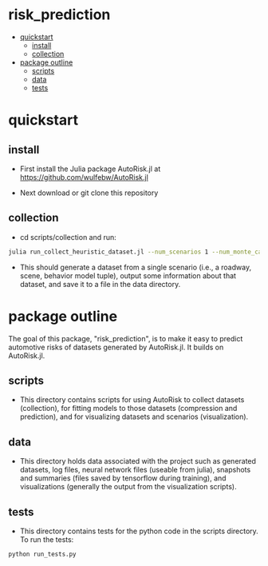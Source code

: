 # risk_prediction

<!-- MarkdownTOC -->

- [quickstart](#quickstart)
    - [install](#install)
    - [collection](#collection)
- [package outline](#package-outline)
    - [scripts](#scripts)
    - [data](#data)
    - [tests](#tests)

<!-- /MarkdownTOC -->

# quickstart

## install
- First install the Julia package AutoRisk.jl at https://github.com/wulfebw/AutoRisk.jl

- Next download or git clone this repository

## collection
- cd scripts/collection and run:
```bash
julia run_collect_heuristic_dataset.jl --num_scenarios 1 --num_monte_carlo_runs 1
```
- This should generate a dataset from a single scenario (i.e., a roadway, scene, behavior model tuple), output some information about that dataset, and save it to a file in the data directory.

# package outline
The goal of this package, "risk_prediction", is to make it easy to predict automotive risks of datasets generated by AutoRisk.jl. It builds on AutoRisk.jl.

## scripts
- This directory contains scripts for using AutoRisk to collect datasets (collection), for fitting models to those datasets (compression and prediction), and for visualizing datasets and scenarios (visualization).

## data
- This directory holds data associated with the project such as generated datasets, log files, neural network files (useable from julia), snapshots and summaries (files saved by tensorflow during training), and visualizations (generally the output from the visualization scripts).

## tests
- This directory contains tests for the python code in the scripts directory. To run the tests:
```bash
python run_tests.py
```
